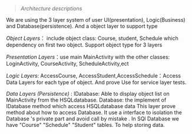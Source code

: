 > 
> *Architecture descriptions*


We are using the 3 layer system of  user UI(presentation), Logic(Business) and  Database(persistence).  And a  object  layer to support type 


*Object Layers*： include object class: Course, student, Schedule which dependency on first two object. Support object type for 3 layers

*Presentation Layers*：use main MainActivity  with the other classes:  LoginActivity,  CourseActivity,  ScheduleActivity,ect

*Logic Layers*: AccessCourse, AccessStudent,AccessSchedule：Access Data Layers for each type of object. And  prove Use for service layer tests.

*Data Layers
(Persistence)*
:
	IDatabase: Able to display object list on MainActivity from the HSQLdatabase.
	Database: the implement of IDatabase method which access HSQLdatabase data
This layer prove method about how to access Database.  It use a interface to  isolation the Database 's  private  part and avoid call by mistake .
In SQl Database we have "Course" "Schedule" "Student"  tables. To help storing data.
